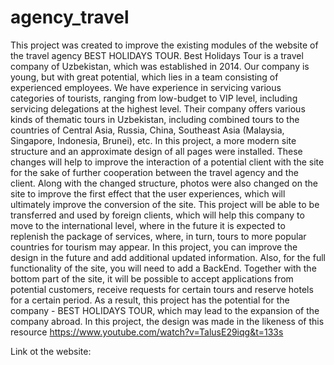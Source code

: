# agency_travel

This project was created to improve the existing modules of the website of the travel agency BEST HOLIDAYS TOUR. Best Holidays Tour is a travel company of Uzbekistan, which was established in 2014. Our company is young, but with great potential, which lies in a team consisting of experienced employees. We have experience in servicing various categories of tourists, ranging from low-budget to VIP level, including servicing delegations at the highest level. Their company offers various kinds of thematic tours in Uzbekistan, including combined tours to the countries of Central Asia, Russia, China, Southeast Asia (Malaysia, Singapore, Indonesia, Brunei), etc. In this project, a more modern site structure and an approximate design of all pages were installed. These changes will help to improve the interaction of a potential client with the site for the sake of further cooperation between the travel agency and the client. Along with the changed structure, photos were also changed on the site to improve the first effect that the user experiences, which will ultimately improve the conversion of the site.
This project will be able to be transferred and used by foreign clients, which will help this company to move to the international level, where in the future it is expected to replenish the package of services, where, in turn, tours to more popular countries for tourism may appear.
In this project, you can improve the design in the future and add additional updated information. Also, for the full functionality of the site, you will need to add a BackEnd. Together with the bottom part of the site, it will be possible to accept applications from potential customers, receive requests for certain tours and reserve hotels for a certain period.
As a result, this project has the potential for the company - BEST HOLIDAYS TOUR, which may lead to the expansion of the company abroad.
In this project, the design was made in the likeness of this resource https://www.youtube.com/watch?v=TalusE29iqg&t=133s

Link ot the website: 
